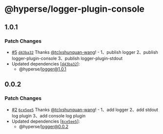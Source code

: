 # @hyperse/logger-plugin-console

## 1.0.1

### Patch Changes

- [#5](https://github.com/hyperse-io/logger/pull/5) [`d43ba32`](https://github.com/hyperse-io/logger/commit/d43ba328f675999256250ff4fc9fa79c251ce58e) Thanks [@tclxshunquan-wang](https://github.com/tclxshunquan-wang)! - 1、publish logger
  2、publish logger-plugin-console
  3、publish logger-plugin-stdout
- Updated dependencies [[`d43ba32`](https://github.com/hyperse-io/logger/commit/d43ba328f675999256250ff4fc9fa79c251ce58e)]:
  - @hyperse/logger@1.0.1

## 0.0.2

### Patch Changes

- [#2](https://github.com/hyperse-io/logger/pull/2) [`6ce5ee5`](https://github.com/hyperse-io/logger/commit/6ce5ee5a28856a79f501a74c9acee1710b986f37) Thanks [@tclxshunquan-wang](https://github.com/tclxshunquan-wang)! - 1、add logger
  2、add stdout log plugin
  3、add console log plugin
- Updated dependencies [[`6ce5ee5`](https://github.com/hyperse-io/logger/commit/6ce5ee5a28856a79f501a74c9acee1710b986f37)]:
  - @hyperse/logger@0.0.2
